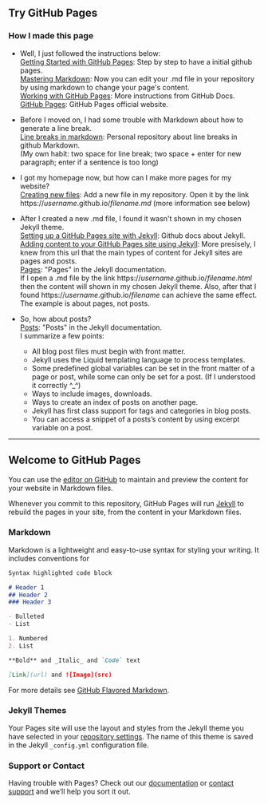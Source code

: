## Try GitHub Pages
### How I made this page
- Well, I just followed the instructions below:  
[Getting Started with GitHub Pages](https://guides.github.com/features/pages/): Step by step to have a initial github pages.  
[Mastering Markdown](https://guides.github.com/features/mastering-markdown/): 
Now you can edit your .md file in your repository by using markdown to change your page's content.  
[Working with GitHub Pages](https://docs.github.com/en/github/working-with-github-pages): More instructions from GitHub Docs.  
[GitHub Pages](https://pages.github.com): GitHub Pages official website.  

- Before I moved on, I had some trouble with Markdown about how to generate a line break.  
[Line breaks in markdown](https://gist.github.com/shaunlebron/746476e6e7a4d698b373): Personal repository about line breaks in github Markdown.  
(My own habit: two space for line break; two space + enter for new paragraph; enter if a sentence is too long)  

- I got my homepage now, but how can I make more pages for my website?  
[Creating new files](https://docs.github.com/en/github/managing-files-in-a-repository/creating-new-files): 
Add a new file in my repository. Open it by the link https://*username*.github.io/*filename.md* (more information see below)  

- After I created a new .md file, I found it wasn't shown in my chosen Jekyll theme.  
[Setting up a GitHub Pages site with Jekyll](https://docs.github.com/en/github/working-with-github-pages/setting-up-a-github-pages-site-with-jekyll): Github docs about Jekyll.  
[Adding content to your GitHub Pages site using Jekyll](https://docs.github.com/en/github/working-with-github-pages/adding-content-to-your-github-pages-site-using-jekyll): More presisely, I knew from this url that the main types of content for Jekyll sites are pages and posts.  
[Pages](https://jekyllrb.com/docs/pages/): "Pages" in the Jekyll documentation.  
If I open a .md file by the link https://*username*.github.io/*filename.html* then the content will shown in my chosen Jekyll theme. Also, after that I found https://*username*.github.io/*filename* can achieve the same effect. The example is about pages, not posts.  

- So, how about posts?  
[Posts](https://jekyllrb.com/docs/posts/): "Posts" in the Jekyll documentation.  
I summarize a few points:  
  - All blog post files must begin with front matter.  
  - Jekyll uses the Liquid templating language to process templates.  
  - Some predefined global variables can be set in the front matter of a page or post, while some can only be set for a post. (If I understood it correctly ^_^)  
  - Ways to include images, downloads.  
  - Ways to create an index of posts on another page.  
  - Jekyll has first class support for tags and categories in blog posts.  
  - You can access a snippet of a posts’s content by using excerpt variable on a post.  


--------------------------------------------------------------------------  
## Welcome to GitHub Pages

You can use the [editor on GitHub](https://github.com/mofree/mofree.github.io/edit/master/index.md) to maintain and preview the content for your website in Markdown files.

Whenever you commit to this repository, GitHub Pages will run [Jekyll](https://jekyllrb.com/) to rebuild the pages in your site, from the content in your Markdown files.

### Markdown

Markdown is a lightweight and easy-to-use syntax for styling your writing. It includes conventions for

```markdown
Syntax highlighted code block

# Header 1
## Header 2
### Header 3

- Bulleted
- List

1. Numbered
2. List

**Bold** and _Italic_ and `Code` text

[Link](url) and ![Image](src)
```

For more details see [GitHub Flavored Markdown](https://guides.github.com/features/mastering-markdown/).

### Jekyll Themes

Your Pages site will use the layout and styles from the Jekyll theme you have selected in your [repository settings](https://github.com/mofree/mofree.github.io/settings). The name of this theme is saved in the Jekyll `_config.yml` configuration file.

### Support or Contact

Having trouble with Pages? Check out our [documentation](https://help.github.com/categories/github-pages-basics/) or [contact support](https://github.com/contact) and we’ll help you sort it out.
